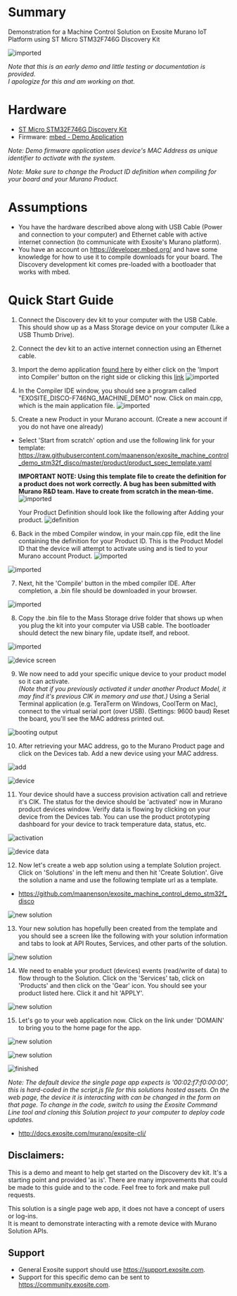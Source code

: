 # Summary
Demonstration for a Machine Control Solution on Exosite Murano IoT Platform using ST Micro STM32F746G Discovery Kit

![imported](readme_assets/screen_shot_kit_and_browser.jpg)

*Note that this is an early demo and little testing or documentation is provided.  
I apologize for this and am working on that.*

# Hardware
* [ST Micro STM32F746G Discovery Kit](http://www.st.com/content/st_com/en/products/evaluation-tools/product-evaluation-tools/mcu-eval-tools/stm32-mcu-eval-tools/stm32-mcu-discovery-kits/32f746gdiscovery.html?icmp=pf261641_pron_pr-massmarket_jun2015&sc=stm32f7discovery-pr)
* Firmware: [mbed - Demo Application](https://developer.mbed.org/users/maanenson/code/EXOSITE_DISCO-F746NG_MACHINE_DEMO/)

*Note: Demo firmware application uses device's MAC Address as unique identifier to activate with the system.*

*Note: Make sure to change the Product ID definition when compiling for your board and your Murano Product.*

# Assumptions
- You have the hardware described above along with USB Cable (Power and connection to your computer) and Ethernet cable with active internet connection (to communicate with Exosite's Murano platform).  
- You have an account on https://developer.mbed.org/ and have some knowledge for how to use it to compile downloads for your board.  The Discovery development kit comes pre-loaded with a bootloader that works with mbed.


# Quick Start Guide

1. Connect the Discovery dev kit to your computer with the USB Cable.  This should show up as a Mass Storage device on  your computer (Like a USB Thumb Drive).  
2. Connect the dev kit to an active internet connection using an Ethernet cable.
3. Import the demo application [found here](https://developer.mbed.org/users/maanenson/code/EXOSITE_DISCO-F746NG_MACHINE_DEMO/) by either click on the 'Import into Compiler' button on the right side or clicking this [link](https://developer.mbed.org/compiler/#import:/users/maanenson/code/EXOSITE_DISCO-F746NG_MACHINE_DEMO/)
  ![imported](readme_assets/import_into_compiler.png)

4. In the Compiler IDE window, you should see a program called "EXOSITE_DISCO-F746NG_MACHINE_DEMO" now.  Click on main.cpp, which is the main application file.
  ![imported](readme_assets/imported_program_in_mbed.png)

5. Create a new Product in your Murano account. (Create a new account if you do not have one already)
  - Select 'Start from scratch' option and use the following link for your template: https://raw.githubusercontent.com/maanenson/exosite_machine_control_demo_stm32f_disco/master/product/product_spec_template.yaml

    **IMPORTANT NOTE: Using this template file to create the definition for a product does not  work correctly.  A bug has been submitted with Murano R&D team.  Have to create from scratch in the mean-time.**
    ![imported](readme_assets/create_product.png)

    Your Product Definition should look like the following after Adding your product.
    ![definition](readme_assets/product_definition.png)

6. Back in the mbed Compiler window, in your main.cpp file, edit the line containing the definition for your Product ID.  This is the Product Model ID that the device will attempt to activate using and is tied to your Murano account Product.
  ![imported](readme_assets/your_product.png)

  ![imported](readme_assets/edit_productid.png)

7. Next, hit the 'Compile' button in the mbed compiler IDE.  After completion, a .bin file should be downloaded in your browser.

  ![imported](readme_assets/compiling.png)

8. Copy the .bin file to the Mass Storage drive folder that shows up when you plug the kit into your computer via USB cable.  The bootloader should detect the new binary file, update itself, and reboot.  

  ![imported](readme_assets/copy_bin_file_to_device.png)

  ![device screen](readme_assets/screen_shot_kit.jpg)

9. We now need to add your specific unique device to your product model so it can activate.     
  *(Note that if you previously activated it under another Product Model, it may find it's previous CIK in memory and use that.)*
  Using a Serial Terminal application (e.g. TeraTerm on Windows, CoolTerm on Mac), connect to the virtual serial port (over USB).  (Settings: 9600 baud)
  Reset the board, you'll see the MAC address printed out.

  ![booting output](readme_assets/booting_without_activation.png)

10. After retrieving your MAC address, go to the Murano Product page and click on the Devices tab.  Add a new device using your MAC address.

  ![add](readme_assets/add_new_device.png)

  ![device](readme_assets/device_added.png)

11. Your device should have a success provision activation call and retrieve it's CIK.  The status for the device should be 'activated' now in Murano product devices window.  Verify data is flowing by clicking on your device from the Devices tab.  You can use the product prototyping dashboard for your device to track temperature data, status, etc.

  ![activation](readme_assets/activation_success.png)

  ![device data](readme_assets/device_data.png)

12. Now let's create a web app solution using a template Solution project.  Click on 'Solutions' in the left menu and then hit 'Create Solution'.  Give the solution a name and use the following template url as a template.
  * https://github.com/maanenson/exosite_machine_control_demo_stm32f_disco

  ![new solution](readme_assets/new_solution.png)

13.  Your new solution has hopefully been created from the template and you should see a screen like the following with your solution information and tabs to look at API Routes, Services, and other parts of the solution.

  ![new solution](readme_assets/solution_created.png)

14. We need to enable your product (devices) events (read/write of data) to flow through to the Solution.  Click on the 'Services' tab, click on 'Products' and then click on the 'Gear' icon.  You should see your product listed here.  Click it and hit 'APPLY'.

  ![new solution](readme_assets/enable_product_services.png)

15. Let's go to your web application now.  Click on the link under 'DOMAIN' to bring you to the home page for the app.  

  ![new solution](readme_assets/app_link.png)

  ![new solution](readme_assets/web_app.png)

  ![finished](readme_assets/screen_shot_kit_and_browser.jpg)

  *Note: The default device the single page app expects is '00:02:f7:f0:00:00', this is hard-coded in the script.js file for this solutions hosted assets.  On the web page, the device it is interacting with can be changed in the form on that page.  To change in the code, switch to using the Exosite Command Line tool and cloning this Solution project to your computer to deploy code updates.*

  * http://docs.exosite.com/murano/exosite-cli/



## Disclaimers:
This is a demo and meant to help get started on the Discovery dev kit.  It's a starting point and provided 'as is'.  There are many improvements that could be made to this guide and to the code.  Feel free to fork and make pull requests.  

This solution is a single page web app, it does not have a concept of users or log-ins.  
It is meant to demonstrate interacting with a remote device with Murano Solution APIs.

## Support
* General Exosite support should use https://support.exosite.com.
* Support for this specific demo can be sent to https://community.exosite.com.
